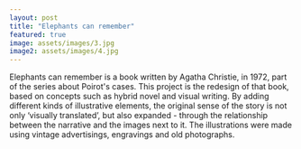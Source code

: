 ```yaml
---
layout: post
title: "Elephants can remember"
featured: true
image: assets/images/3.jpg
image2: assets/images/4.jpg
---
```


Elephants can remember is a book written by Agatha Christie, in 1972, part of the series about Poirot's cases. This project is the redesign of that book, based on concepts such as hybrid novel and visual writing. By adding different kinds of illustrative elements, the original sense of the story is not only ‘visually translated’, but also expanded - through the relationship between the narrative and the images next to it. The illustrations were made using vintage advertisings, engravings and old photographs.